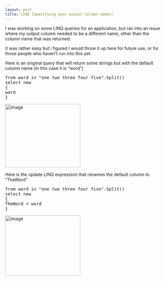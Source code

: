 ```yaml
---
layout: post
title: LINQ (Specifying your output column names)
---
```



<p>I was working on some LINQ queries for an application, but ran into an issue where my output column needed to be a different name, other than the column name that was returned.</p> <p>It was rather easy but i figured I would throw it up here for future use, or for those people who haven’t run into this yet.</p> <p>Here is an original query that will return some strings but with the default column name (in this case it is “word”)</p><pre lang="csharp">from word in "one two three four five".Split()
select new
{
word
}
</pre>
<p><a href="http://www.sharepoint-stuff.com/wp-content/uploads/2008/11/image.png"><img style="border-bottom: 0px; border-left: 0px; display: inline; border-top: 0px; border-right: 0px" title="image" border="0" alt="image" src="http://www.sharepoint-stuff.com/wp-content/uploads/2008/11/image-thumb.png" width="244" height="207"></a> </p>
<p>Here is the update LINQ expression that renames the default column to “TheWord” </p>
<p><pre lang="csharp">from word in "one two three four five".Split()
select new
{
TheWord = word
}
</pre>
<p><a href="http://www.sharepoint-stuff.com/wp-content/uploads/2008/11/image1.png"><img style="border-bottom: 0px; border-left: 0px; display: inline; border-top: 0px; border-right: 0px" title="image" border="0" alt="image" src="http://www.sharepoint-stuff.com/wp-content/uploads/2008/11/image-thumb1.png" width="244" height="197"></a></p>
